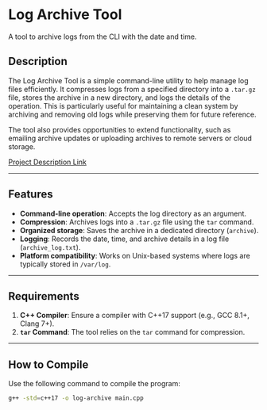 # Log Archive Tool

A tool to archive logs from the CLI with the date and time.

## Description

The Log Archive Tool is a simple command-line utility to help manage log files efficiently. It compresses logs from a specified directory into a `.tar.gz` file, stores the archive in a new directory, and logs the details of the operation. This is particularly useful for maintaining a clean system by archiving and removing old logs while preserving them for future reference.

The tool also provides opportunities to extend functionality, such as emailing archive updates or uploading archives to remote servers or cloud storage.

[Project Description Link](https://roadmap.sh/projects/log-archive-tool)

---

## Features

- **Command-line operation**: Accepts the log directory as an argument.
- **Compression**: Archives logs into a `.tar.gz` file using the `tar` command.
- **Organized storage**: Saves the archive in a dedicated directory (`archive`).
- **Logging**: Records the date, time, and archive details in a log file (`archive_log.txt`).
- **Platform compatibility**: Works on Unix-based systems where logs are typically stored in `/var/log`.

---

## Requirements

1. **C++ Compiler**: Ensure a compiler with C++17 support (e.g., GCC 8.1+, Clang 7+).
2. **`tar` Command**: The tool relies on the `tar` command for compression.

---

## How to Compile

Use the following command to compile the program:

```bash
g++ -std=c++17 -o log-archive main.cpp

